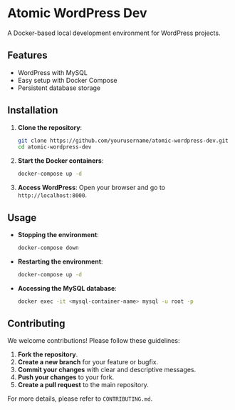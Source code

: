 # Atomic WordPress Dev

A Docker-based local development environment for WordPress projects.

## Features

- WordPress with MySQL
- Easy setup with Docker Compose
- Persistent database storage

## Installation

1. **Clone the repository**:
   ```bash
   git clone https://github.com/yourusername/atomic-wordpress-dev.git
   cd atomic-wordpress-dev
   ```

2. **Start the Docker containers**:
   ```bash
   docker-compose up -d
   ```

3. **Access WordPress**:
   Open your browser and go to `http://localhost:8000`.

## Usage

- **Stopping the environment**:
  ```bash
  docker-compose down
  ```

- **Restarting the environment**:
  ```bash
  docker-compose up -d
  ```

- **Accessing the MySQL database**:
  ```bash
  docker exec -it <mysql-container-name> mysql -u root -p
  ```

## Contributing

We welcome contributions! Please follow these guidelines:

1. **Fork the repository**.
2. **Create a new branch** for your feature or bugfix.
3. **Commit your changes** with clear and descriptive messages.
4. **Push your changes** to your fork.
5. **Create a pull request** to the main repository.

For more details, please refer to `CONTRIBUTING.md`.
